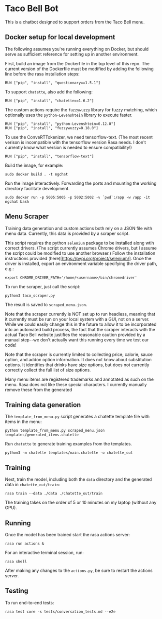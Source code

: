 # Taco Bell Bot

This is a chatbot designed to support orders from the Taco Bell menu.

## Docker setup for local development

The following assumes you're running everything on Docker, but should serve
as sufficient reference for setting up in another environment.

First, build an image from the Dockerfile in the top level of this repo. The
current version of the Dockerfile must be modified by adding the following line
before the rasa installation steps:

    RUN ["pip", "install", "questionary==1.5.1"]

To support `chatette`, also add the following:

    RUN ["pip", "install", "chatette==1.6.2"]

The custom actions require the `fuzzywuzzy` library for fuzzy matching, which
optionally uses the `python-Levenshtein` library to execute faster.

    RUN ["pip", "install", "python-Levenshtein=0.12.0"]
    RUN ["pip", "install", "fuzzywuzzy=0.18.0"]

To use the ConveRTTokenizer, we need tensorflow-text. (The most recent verison
is incompatible with the tensorflow version Rasa needs. I don't currently know
what version is needed to ensure compatibility!)

    RUN ["pip", "install", "tensorflow-text"]

Build the image, for example:

    sudo docker build . -t ngchat

Run the image interactively. Forwarding the ports and mounting the working
directory facilitate development.

    sudo docker run -p 5005:5005 -p 5002:5002 -v `pwd`:/app -w /app -it ngchat bash

## Menu Scraper

Training data generation and custom actions both rely on a JSON file with menu
data. Currently, this data is provided by a scraper script.

This script requires the python `selenium` package to be installed along wtih
correct drivers. (The script currently assumes Chrome drivers, but I assume the
script could be modified to use another browser.) Follow the installation
instructions provided (here)[https://pypi.org/project/selenium/]. Once the
driver is installed, export an environment variable specifying the driver path,
e.g.:

    export CHROME_DRIVER_PATH='/home/<username>/bin/chromedriver'

To run the scraper, just call the script:

    python3 taco_scraper.py

The result is saved to `scraped_menu.json`.

Note that the scraper currently is NOT set up to run headless, meaning that it
currently must be run on your local system with a GUI, not on a server. While
we could easily change this in the future to allow it to be incorporated into
an automated build process, the fact that the scraper interacts with the actual
Taco Bell website justifies the reasonable caution provided by a manual
step--we don't actually want this running every time we test our code!

Note that the scraper is currently limited to collecting price, calorie, sauce
option, and addon option information. It does not know about substitution
options. It identifies that drinks have size options, but does not currently
correctly collect the full list of size options.

Many menu items are registered trademarks and annotated as such on the menu.
Rasa does not like these special characters. I currently manually remove these
from the generated 

## Training data generation

The `template_from_menu.py` script generates a chatette template file with items
in the menu:

    python template_from_menu.py scraped_menu.json templates/generated_items.chatette

Run `chatette` to generate training examples
from the templates.

    python3 -m chatette templates/main.chatette -o chatette_out

## Training

Next, train the model, including both the `data` directory and the
generated data in `chatette_out/train`:

    rasa train --data ./data ./chatette_out/train 

The training takes on the order of 5 or 10 minutes on my laptop (without any GPU).

## Running

Once the model has been trained start the rasa actions server:

    rasa run actions &

For an interactive terminal session, run:

    rasa shell

After making any changes to the `actions.py`, be sure to restart the actions
server.

## Testing

To run end-to-end tests:

    rasa test core -s tests/conversation_tests.md --e2e
